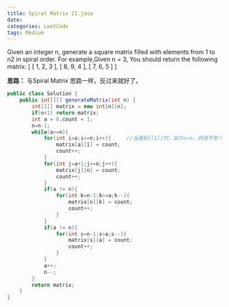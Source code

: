 ```yaml
---
title: Spiral Matrix II.java
date: 
categories: LeetCode
tags: Medium
---
```

Given an integer n, generate a square matrix filled with elements from 1 to n2 in spiral order.
For example,Given n = 3,
You should return the following matrix:
[
 [ 1, 2, 3 ],
 [ 8, 9, 4 ],
 [ 7, 6, 5 ]
]
<!-- more -->
**思路：**
与Spiral Matrix 思路一样，反过来就好了。
``` java
public class Solution {
    public int[][] generateMatrix(int n) {     
		int[][] matrix = new int[n][n];
		if(n<1) return matrix; 
		int a = 0,count = 1;	
		n=n-1;
		while(a<=n){
			for(int i=a;i<=n;i++){     //当遇到[[1]]时，如为i<n，则读不到！
				matrix[a][i] = count;
				count++;
			}
			for(int j=a+1;j<=n;j++){
				matrix[j][n] = count;
				count++;
			}
			if(a != n){
			    for(int k=n-1;k>=a;k--){
		    		matrix[n][k] = count;
					count++;
		    	}
			}
			if(a != n){
			    for(int s=n-1;s>a;s--){
			    	matrix[s][a] = count;
					count++;
		    	}
		    }
			a++;
			n--;
		}
		return matrix;		
    }
}
```